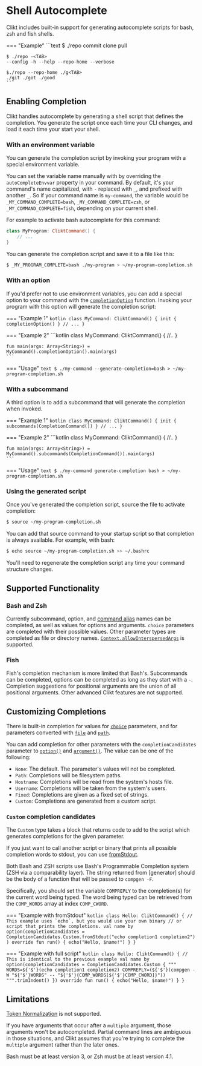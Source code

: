 # Shell Autocomplete

Clikt includes built-in support for generating autocomplete scripts for bash, zsh and fish shells.

=== "Example"
    ```text
    $ ./repo <TAB><TAB>
    commit clone pull

    $ ./repo -<TAB>
    --config -h --help --repo-home --verbose

    $./repo --repo-home ./g<TAB>
    ./git ./got ./good
    ```

## Enabling Completion

Clikt handles autocomplete by generating a shell script that defines the completion. You generate
the script once each time your CLI changes, and load it each time your start your shell. 

### With an environment variable

You can generate the completion script by invoking your program with a special environment variable.

You can set the variable name manually with by overriding the `autoCompleteEnvvar` property in
your command. By default, it's your command's name capitalized, with `-` replaced with `_`, and
prefixed with another `_`. So if your command name is `my-command`, the variable would be
`_MY_COMMAND_COMPLETE=bash`, `_MY_COMMAND_COMPLETE=zsh`, or `_MY_COMMAND_COMPLETE=fish`, depending
on your current shell.

For example to activate bash autocomplete for this command:

```kotlin
class MyProgram: CliktCommand() {
    // ...
}
```

You can generate the completion script and save it to a file like this:

```bash
$ _MY_PROGRAM_COMPLETE=bash ./my-program > ~/my-program-completion.sh
```

### With an option

If you'd prefer not to use environment variables, you can add a special option to your command with
the [`completionOption`][completionOption] function. Invoking your program with this option will
generate the completion script:

=== "Example 1"
    ```kotlin
    class MyCommand: CliktCommand() {
        init {
            completionOption()
        }
        // ...
    }
    ```

=== "Example 2"
    ```kotlin
    class MyCommand: CliktCommand() {
        //..
    }
    
    fun main(args: Array<String>) = MyCommand().completionOption().main(args)
    ```

=== "Usage"
    ```text
    $ ./my-command --generate-completion=bash > ~/my-program-completion.sh
    ```

### With a subcommand

A third option is to add a subcommand that will generate the completion when invoked.

=== "Example 1"
    ```kotlin
    class MyCommand: CliktCommand() {
        init {
            subcommands(CompletionCommand())
        }
        // ...
    }
    ```

=== "Example 2"
    ```kotlin
    class MyCommand: CliktCommand() {
        //..
    }

    fun main(args: Array<String>) = MyCommand().subcommands(CompletionCommand()).main(args)
    ```

=== "Usage"
    ```text
    $ ./my-command generate-completion bash > ~/my-program-completion.sh
    ```

### Using the generated script

Once you've generated the completion script, source the file to activate completion:

```bash
$ source ~/my-program-completion.sh
```

You can add that source command to your startup script so that completion is always available. For
example, with bash:

```bash
$ echo source ~/my-program-completion.sh >> ~/.bashrc
```

You'll need to regenerate the completion script any time your command structure changes.

## Supported Functionality

### Bash and Zsh

Currently subcommand, option, and [command alias][command-aliases] names can be completed, as well as
values for options and arguments. `choice` parameters are completed with their possible values.
Other parameter types are completed as file or directory names.
[`Context.allowInterspersedArgs`][allowInterspersedArgs] is supported.

### Fish

Fish's completion mechanism is more limited that Bash's. Subcommands can be completed, options can
be completed as long as they start with a `-`. Completion suggestions for positional arguments are
the union of all positional arguments. Other advanced Clikt features are not supported. 

## Customizing Completions

There is built-in completion for values for [`choice`][choice] parameters,
and for parameters converted with [`file`][file] and [`path`][path].

You can add completion for other parameters with the `completionCandidates` parameter to
[`option()`][option] and [`argument()`][argument]. The value can be one of the following:

- `None`: The default. The parameter's values will not be completed.
- `Path`: Completions will be filesystem paths.
- `Hostname`: Completions will be read from the system's hosts file.
- `Username`: Completions will be taken from the system's users.
- `Fixed`: Completions are given as a fixed set of strings.
- `Custom`: Completions are generated from a custom script.

### `Custom` completion candidates

The `Custom` type takes a block that returns code to add to the script which generates completions
for the given parameter.

If you just want to call another script or binary that prints all possible completion words to
stdout, you can use [fromStdout].

Both Bash and ZSH scripts use Bash's Programmable Completion system (ZSH via a comparability layer).
The string returned from [generator] should be the body of a function that will be passed to
`compgen -F`.

Specifically, you should set the variable `COMPREPLY` to the completion(s) for the current word
being typed. The word being typed can be retrieved from the `COMP_WORDS` array at index
`COMP_CWORD`.

=== "Example with fromStdout"
    ```kotlin
    class Hello: CliktCommand() {
        // This example uses `echo`, but you would use your own binary
        // or script that prints the completions.
        val name by option(completionCandidates =
            CompletionCandidates.Custom.fromStdout("echo completion1 completion2")
        )
        override fun run() {
            echo("Hello, $name!")
        }
    }
    ```

=== "Example with full script"
    ```kotlin
    class Hello: CliktCommand() {
        // This is identical to the previous example
        val name by option(completionCandidates = CompletionCandidates.Custom {
            """
            WORDS=${'$'}(echo completion1 completion2)
            COMPREPLY=(${'$'}(compgen -W "${'$'}WORDS" -- "${'$'}{COMP_WORDS[${'$'}COMP_CWORD]}"))
            """.trimIndent()
        })
        override fun run() {
            echo("Hello, $name!")
        }
    }
    ```

## Limitations

[Token Normalization][token-normalization] is not supported.

If you have arguments that occur after a `multiple` argument, those arguments won't be
autocompleted. Partial command lines are ambiguous in those situations, and Clikt assumes that
you're trying to complete the `multiple` argument rather than the later ones.

Bash must be at least version 3, or Zsh must be at least version 4.1.


[allowInterspersedArgs]: api/clikt/com.github.ajalt.clikt.core/-context/allow-interspersed-args.html
[argument]:              api/clikt/com.github.ajalt.clikt.parameters.arguments/argument.html
[choice]:                api/clikt/com.github.ajalt.clikt.parameters.types/choice.html
[CliktCommand]:          api/clikt/com.github.ajalt.clikt.core/-clikt-command/index.html
[command-aliases]:       advanced.md#command-aliases
[file]:                  api/clikt/com.github.ajalt.clikt.parameters.types/file.html
[fromStdout]:            api/clikt/com.github.ajalt.clikt.completion/-completion-candidates/-custom/-companion/from-stdout.html
[option]:                api/clikt/com.github.ajalt.clikt.parameters.options/option.html
[path]:                  api/clikt/com.github.ajalt.clikt.parameters.types/path.html
[token-normalization]:   advanced.md#token-normalization
[completionOption]:      api/clikt/com.github.ajalt.clikt.completion/completion-option.html
[CompletionCommand]:     api/clikt/com.github.ajalt.clikt.completion/-completion-command/
